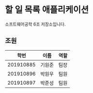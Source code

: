 # 할 일 목록 애플리케이션
소프트웨어공학 6조 저장소입니다.

## 조원

학번 | 이름 | 역할
:--:|:--:|:--:
201910885 | 기원준 | 팀장
201910896 | 박원우 | 팀원
201910897 | 박준성 | 팀원